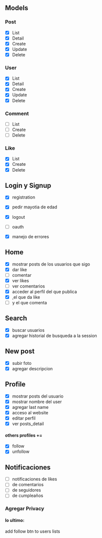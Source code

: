 ## Models
### Post
- [x] List
- [x] Detail
- [x] Create
- [x] Update
- [x] Delete
### User
- [x] List
- [x] Detail
- [x] Create
- [x] Update
- [x] Delete

### Comment
- [ ] List
- [ ] Create
- [ ] Delete

### Like
- [x] List
- [x] Create
- [x] Delete

## Login y Signup
- [x] registration
- [x] pedir mayotia de edad
- [x] logout
- [ ] oauth
- [x] manejo de errores


## Home
- [x] mostrar posts de los usuarios que sigo
- [x] dar like
- [ ] comentar
- [x] ver likes
- [ ] ver comentarios
- [x] acceder al perfil del que publica 
- [x] ,el que da like 
- [ ] y el que comenta 

## Search
- [x] buscar usuarios
- [x] agregar historial de busqueda a la session

## New post
- [x] subir foto
- [x] agregar descripcion

## Profile
- [x] mostrar posts del usuario
- [x] mostrar nombre del user
- [x] agregar last name
- [x] acceso al website
- [x] editar perfil
- [x] ver posts_detail
#### others profiles +=
- [x] follow 
- [x] unfollow

## Notificaciones
- [ ] notificaciones de likes
- [ ] de comentarios
- [ ] de seguidores
- [ ] de cumpleaños

### Agregar Privacy

#### lo ultimo:
add follow btn to users lists